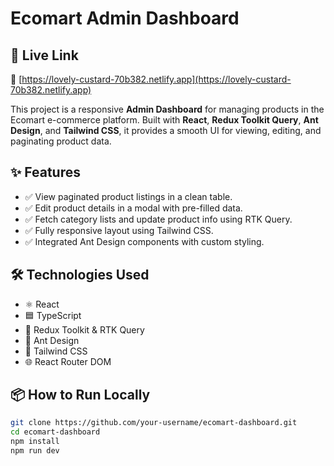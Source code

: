 # Ecomart Admin Dashboard

## 🚀 Live Link

🔗 [https://lovely-custard-70b382.netlify.app](https://lovely-custard-70b382.netlify.app)

This project is a responsive **Admin Dashboard** for managing products in the Ecomart e-commerce platform. Built with **React**, **Redux Toolkit Query**, **Ant Design**, and **Tailwind CSS**, it provides a smooth UI for viewing, editing, and paginating product data.

## ✨ Features

- ✅ View paginated product listings in a clean table.
- ✅ Edit product details in a modal with pre-filled data.
- ✅ Fetch category lists and update product info using RTK Query.
- ✅ Fully responsive layout using Tailwind CSS.
- ✅ Integrated Ant Design components with custom styling.

## 🛠 Technologies Used

- ⚛️ React
- 🟦 TypeScript
- 🧰 Redux Toolkit & RTK Query
- 🧩 Ant Design
- 💨 Tailwind CSS
- 🌐 React Router DOM

## 📦 How to Run Locally

```bash
git clone https://github.com/your-username/ecomart-dashboard.git
cd ecomart-dashboard
npm install
npm run dev
```
